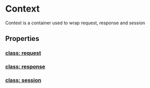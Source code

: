 # Context
Context is a container used to wrap request, response and session

## Properties

### [class: request](./request.html)

### [class: response](./response.html)

### [class: session](./session.html)